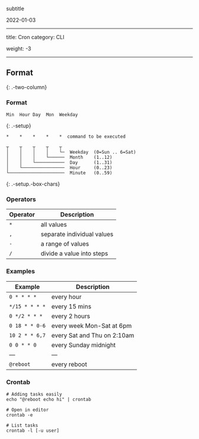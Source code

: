 subtitle

2022-01-03

------------------------------------------------------------------------

title: Cron category: CLI

weight: -3

------------------------------------------------------------------------

Format
------

{: .-two-column}

### Format

    Min  Hour Day  Mon  Weekday

{: .-setup}

    *    *    *    *    *  command to be executed

    ┬    ┬    ┬    ┬    ┬
    │    │    │    │    └─  Weekday  (0=Sun .. 6=Sat)
    │    │    │    └──────  Month    (1..12)
    │    │    └───────────  Day      (1..31)
    │    └────────────────  Hour     (0..23)
    └─────────────────────  Minute   (0..59)

{: .-setup.-box-chars}

### Operators

<table><thead><tr class="header"><th>Operator</th><th>Description</th></tr></thead><tbody><tr class="odd"><td><code>*</code></td><td>all values</td></tr><tr class="even"><td><code>,</code></td><td>separate individual values</td></tr><tr class="odd"><td><code>-</code></td><td>a range of values</td></tr><tr class="even"><td><code>/</code></td><td>divide a value into steps</td></tr></tbody></table>

### Examples

<table><thead><tr class="header"><th>Example</th><th>Description</th></tr></thead><tbody><tr class="odd"><td><code>0 * * * *</code></td><td>every hour</td></tr><tr class="even"><td><code>*/15 * * * *</code></td><td>every 15 mins</td></tr><tr class="odd"><td><code>0 */2 * * *</code></td><td>every 2 hours</td></tr><tr class="even"><td><code>0 18 * * 0-6</code></td><td>every week Mon-Sat at 6pm</td></tr><tr class="odd"><td><code>10 2 * * 6,7</code></td><td>every Sat and Thu on 2:10am</td></tr><tr class="even"><td><code>0 0 * * 0</code></td><td>every Sunday midnight</td></tr><tr class="odd"><td>—</td><td>—</td></tr><tr class="even"><td><code>@reboot</code></td><td>every reboot</td></tr></tbody></table>

### Crontab

    # Adding tasks easily
    echo "@reboot echo hi" | crontab

    # Open in editor
    crontab -e

    # List tasks
    crontab -l [-u user]
